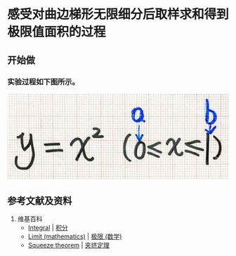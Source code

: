 # 感受对曲边梯形无限细分后取样求和得到极限值面积的过程

## 开始做

### 实验过程如下图所示。

![](/images/积分/定积分/感受对曲边梯形无限细分后取样求和得到极限值面积的过程/1a1.jpg)

## 参考文献及资料

1. 维基百科
	- [Integral](https://en.wikipedia.org/wiki/Integral) | [积分](https://zh.wikipedia.org/wiki/积分) 
	- [Limit (mathematics)](https://en.wikipedia.org/wiki/Limit_(mathematics)) | [极限 (数学)](https://zh.wikipedia.org/wiki/极限_(数学))
	- [Squeeze theorem](https://en.wikipedia.org/wiki/Squeeze_theorem) | [夹挤定理](https://zh.wikipedia.org/wiki/夾擠定理)

